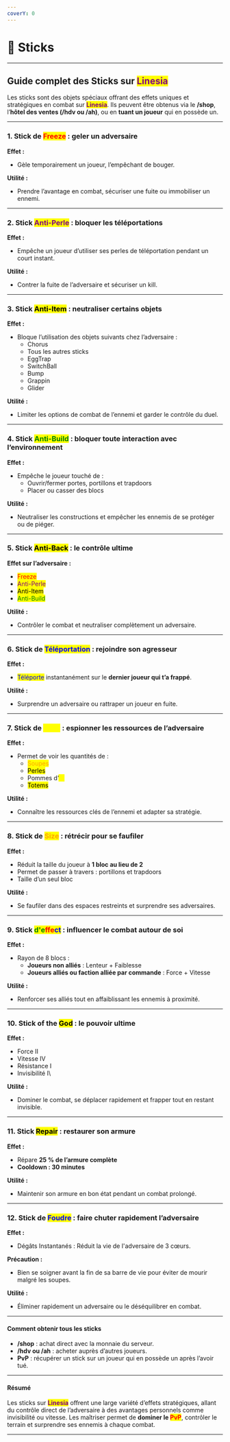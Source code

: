 ```yaml
---
coverY: 0
---
```


# 🍢 Sticks

***

## Guide complet des Sticks sur <mark style="color:purple;">**Linesia**</mark>

Les sticks sont des objets spéciaux offrant des effets uniques et stratégiques en combat sur <mark style="color:purple;">**Linesia**</mark>. Ils peuvent être obtenus via le **/shop**, l’**hôtel des ventes (/hdv ou /ah)**, ou en **tuant un joueur** qui en possède un.

***

### 1. Stick de <mark style="color:red;">Freeze</mark> : geler un adversaire

**Effet :**

* Gèle temporairement un joueur, l’empêchant de bouger.

**Utilité :**

* Prendre l’avantage en combat, sécuriser une fuite ou immobiliser un ennemi.

***

### 2. Stick <mark style="color:purple;">Anti-Perle</mark> : bloquer les téléportations

**Effet :**

* Empêche un joueur d’utiliser ses perles de téléportation pendant un court instant.

**Utilité :**

* Contrer la fuite de l’adversaire et sécuriser un kill.

***

### 3. Stick <mark style="color:$danger;">Anti-Item</mark> : neutraliser certains objets

**Effet :**

* Bloque l’utilisation des objets suivants chez l’adversaire :
  * Chorus
  * Tous les autres sticks
  * EggTrap
  * SwitchBall
  * Bump
  * Grappin
  * Glider

**Utilité :**

* Limiter les options de combat de l’ennemi et garder le contrôle du duel.

***

### 4. Stick <mark style="color:green;">Anti-Build</mark> : bloquer toute interaction avec l’environnement

**Effet :**

* Empêche le joueur touché de :
  * Ouvrir/fermer portes, portillons et trapdoors
  * Placer ou casser des blocs

**Utilité :**

* Neutraliser les constructions et empêcher les ennemis de se protéger ou de piéger.

***

### 5. Stick <mark style="color:$primary;">Anti-Back</mark> : le contrôle ultime

**Effet sur l’adversaire :**

* <mark style="color:red;">Freeze</mark>
* <mark style="color:purple;">Anti-Perle</mark>
* <mark style="color:$danger;">Anti-Item</mark>
* <mark style="color:green;">Anti-Build</mark>

**Utilité :**

* Contrôler le combat et neutraliser complètement un adversaire.

***

### 6. Stick de <mark style="color:blue;">Téléportation</mark> : rejoindre son agresseur

**Effet :**

* <mark style="color:blue;">Téléporte</mark> instantanément sur le **dernier joueur qui t’a frappé**.

**Utilité :**

* Surprendre un adversaire ou rattraper un joueur en fuite.

***

### 7. Stick de <mark style="color:yellow;">View</mark> : espionner les ressources de l’adversaire

**Effet :**

* Permet de voir les quantités de :
  * <mark style="color:orange;">Soupes</mark>
  * <mark style="color:$info;">Perles</mark>
  * Pommes d’<mark style="color:yellow;">or</mark>
  * <mark style="color:$warning;">Totems</mark>

**Utilité :**

* Connaître les ressources clés de l’ennemi et adapter sa stratégie.

***

### 8. Stick de <mark style="color:orange;">Size</mark> : rétrécir pour se faufiler

**Effet :**

* Réduit la taille du joueur à **1 bloc au lieu de 2**
* Permet de passer à travers : portillons et trapdoors
* Taille d’un seul bloc

**Utilité :**

* Se faufiler dans des espaces restreints et surprendre ses adversaires.

***

### 9. Stick <mark style="color:green;">d'e</mark><mark style="color:red;">ffe</mark><mark style="color:blue;">ct</mark> : influencer le combat autour de soi

**Effet :**

* Rayon de 8 blocs :
  * **Joueurs non alliés** : Lenteur + Faiblesse
  * **Joueurs alliés ou faction alliée par commande** : Force + Vitesse

**Utilité :**

* Renforcer ses alliés tout en affaiblissant les ennemis à proximité.

***

### 10. Stick of the <mark style="color:$primary;">God</mark> : le pouvoir ultime

**Effet :**

* Force II
* Vitesse IV
* Résistance I
* Invisibilité I\


**Utilité :**

* Dominer le combat, se déplacer rapidement et frapper tout en restant invisible.

***

### 11. Stick <mark style="color:$info;">Repair</mark> : restaurer son armure

**Effet :**

* Répare **25 % de l’armure complète**
* **Cooldown : 30 minutes**

**Utilité :**

* Maintenir son armure en bon état pendant un combat prolongé.

***

### 12. Stick de <mark style="color:blue;">Foudre</mark> : faire chuter rapidement l’adversaire

**Effet :**

* Dégâts Instantanés : Réduit la vie de l'adversaire de 3 cœurs.

**Précaution :**

* Bien se soigner avant la fin de sa barre de vie pour éviter de mourir malgré les soupes.

**Utilité :**

* Éliminer rapidement un adversaire ou le déséquilibrer en combat.

***

#### Comment obtenir tous les sticks

* **/shop** : achat direct avec la monnaie du serveur.
* **/hdv ou /ah** : acheter auprès d’autres joueurs.
* **PvP** : récupérer un stick sur un joueur qui en possède un après l’avoir tué.

***

#### Résumé

Les sticks sur <mark style="color:purple;">**Linesia**</mark> offrent une large variété d’effets stratégiques, allant du contrôle direct de l’adversaire à des avantages personnels comme invisibilité ou vitesse. Les maîtriser permet de **dominer le&#x20;**<mark style="color:red;">**PvP**</mark>, contrôler le terrain et surprendre ses ennemis à chaque combat.

***
